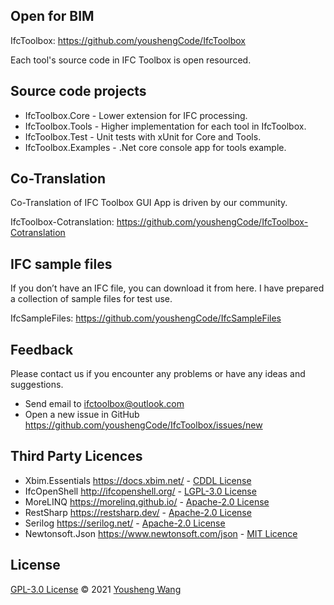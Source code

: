 ## Open for BIM

IfcToolbox:  https://github.com/youshengCode/IfcToolbox

Each tool's source code in IFC Toolbox is open resourced.

## Source code projects

- IfcToolbox.Core - Lower extension for IFC processing.
- IfcToolbox.Tools - Higher implementation for each tool in IfcToolbox.
- IfcToolbox.Test - Unit tests with xUnit for Core and Tools.
- IfcToolbox.Examples - .Net core console app for tools example.

## Co-Translation

Co-Translation of IFC Toolbox GUI App is driven by our community.

IfcToolbox-Cotranslation: https://github.com/youshengCode/IfcToolbox-Cotranslation

## IFC sample files 

If you don’t have an IFC file, you can download it from here. I have prepared a collection of sample files for test use.

IfcSampleFiles: https://github.com/youshengCode/IfcSampleFiles

## Feedback

Please contact us if you encounter any problems or have any ideas and suggestions.

- Send email to ifctoolbox@outlook.com
- Open a new issue in GitHub https://github.com/youshengCode/IfcToolbox/issues/new

## Third Party Licences

- Xbim.Essentials https://docs.xbim.net/ - [CDDL License](https://docs.xbim.net/license/license.html)
- IfcOpenShell http://ifcopenshell.org/ - [LGPL-3.0 License](https://github.com/IfcOpenShell/IfcOpenShell/blob/v0.6.0/COPYING)
- MoreLINQ https://morelinq.github.io/ - [Apache-2.0 License](https://licenses.nuget.org/Apache-2.0)
- RestSharp https://restsharp.dev/ - [Apache-2.0 License](https://licenses.nuget.org/Apache-2.0)
- Serilog https://serilog.net/ - [Apache-2.0 License](https://licenses.nuget.org/Apache-2.0)
- Newtonsoft.Json https://www.newtonsoft.com/json - [MIT Licence](https://licenses.nuget.org/MIT)

## License

[GPL-3.0 License](https://github.com/youshengCode/IfcToolbox/blob/master/LICENSE) © 2021 [Yousheng Wang](https://github.com/youshengCode)